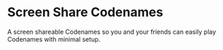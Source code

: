 # Screen Share Codenames

A screen shareable Codenames so you and your friends can easily play Codenames with minimal setup.

